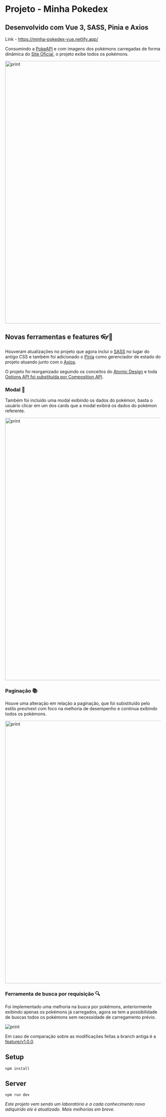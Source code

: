 # Projeto - Minha Pokedex

## Desenvolvido com Vue 3, SASS, Pinia e Axios

Link - https://minha-pokedex-vue.netlify.app/

Consumindo a <a href="https://pokeapi.co/" target="_blank">PokeAPI</a> e com imagens dos pokémons carregadas de forma dinâmica do <a href="https://www.pokemon.com/br/pokedex/" target="_blank">Site Oficial</a>, o projeto exibe todos os pokémons.

<img width="850" src="https://raw.githubusercontent.com/stamorim28/minha-pokedex/master/pictures/print_1.png" alt="print"/>

## Novas ferramentas e features 👓🍍

Houveram atualizações no projeto que agora inclui o <a href="https://sass-lang.com/" target="_blank">SASS</a> no lugar do antigo CSS e também foi adicionado o <a href="https://pinia.vuejs.org/" target="_blank">Pinia</a> como gerenciador de estado do projeto atuando junto com o <a href="https://axios-http.com/ptbr/docs/intro" target="_blank">Axios</a>.

O projeto foi reorganizado seguindo os conceitos do <a href="https://vuedose.tips/how-to-structure-a-vue-js-app-using-atomic-design-and-tailwindcss" target="_blank">Atomic Design</a> e toda <a href="https://github.com/stamorim28/vue-minha-pokedex/pull/10" target="_blank">Options API foi substituída por Composition API</a>.

### Modal 📌

Também foi incluído uma modal exibindo os dados do pokémon, basta o usuário clicar em um dos cards que a modal exibirá os dados do pokémon referente.

<img width="850" src="https://raw.githubusercontent.com/stamorim28/minha-pokedex/master/pictures/print_2.png" alt="print"/>

### Paginação 📚

Houve uma alteração em relação a paginação, que foi subistituído pelo estilo prev/next com foco na melhoria de desempenho e continua exibindo todos os pokémons.

<img width="850" src="https://raw.githubusercontent.com/stamorim28/minha-pokedex/master/pictures/print_3.png" alt="print"/>

### Ferramenta de busca por requisição 🔍

Foi implementado uma melhoria na busca por pokémons, anteriormente exibindo apenas os pokémons já carregados, agora se tem a possibilidade de buscas todos os pokémons sem necessidade de carregamento prévio.

<img src="https://raw.githubusercontent.com/stamorim28/minha-pokedex/master/pictures/print_4.png" alt="print"/>

Em caso de comparação sobre as modificações feitas a branch antiga é a <a href="https://github.com/stamorim28/minha-pokedex/tree/feature/v1.0.0">feature/v1.0.0</a>.

## Setup

```
npm install
```

## Server

```
npm run dev
```

_Este projeto vem sendo um laboratório e a cada conhecimento novo adiquirido ele é atualizado. Mais melhorias em breve._
